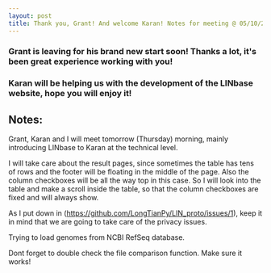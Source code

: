 ```yaml
---
layout: post
title: Thank you, Grant! And welcome Karan! Notes for meeting @ 05/10/2017
---
```


### Grant is leaving for his brand new start soon! Thanks a lot, it's been great experience working with you!

### Karan will be helping us with the development of the LINbase website, hope you will enjoy it!

## Notes:
Grant, Karan and I will meet tomorrow (Thursday) morning, mainly introducing LINbase to Karan at the technical level.

I will take care about the result pages, since sometimes the table has tens of rows and the footer will be floating in the middle of the page. Also the column checkboxes will be all the way top in this case. So I will look into the 
table and make a scroll inside the table, so that the column checkboxes are fixed and will always show.

As I put down in (https://github.com/LongTianPy/LIN_proto/issues/1), keep it in mind that we are going to take care
 of the privacy issues.

Trying to load genomes from NCBI RefSeq database.

Dont forget to double check the file comparison function. Make sure it works!
